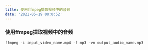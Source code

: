 ```yaml
---
title: 使用ffmpeg提取视频中的音频
date: '2021-05-19 00:0:52'
---
```

### 使用ffmpeg提取视频中的音频

```shell
ffmpeg -i input_video_name.mp4 -f mp3 -vn output_audio_name.mp3
```